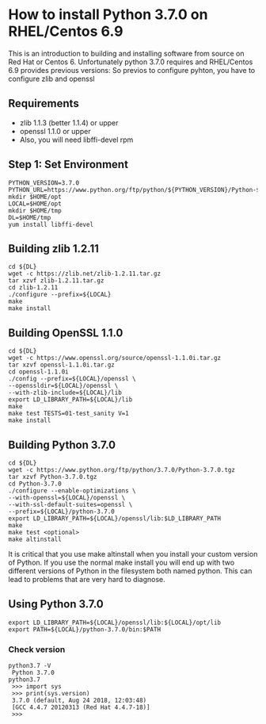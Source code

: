 # How to install Python 3.7.0 on RHEL/Centos 6.9

This is an introduction to building and installing software from source on Red Hat or Centos 6.
Unfortunately python 3.7.0 requires and RHEL/Centos 6.9 provides previous versions:
So previos to configure pyhton, you have to configure zlib and openssl

## Requirements
- zlib 1.1.3 (better 1.1.4) or upper
- openssl 1.1.0 or upper
- Also, you will need libffi-devel rpm


## Step 1: Set Environment
```
PYTHON_VERSION=3.7.0
PYTHON_URL=https://www.python.org/ftp/python/${PYTHON_VERSION}/Python-${PYTHON_VERSION}.tgz
mkdir $HOME/opt
LOCAL=$HOME/opt
mkdir $HOME/tmp
DL=$HOME/tmp
yum install libffi-devel
```

## Building zlib 1.2.11
```
cd ${DL}
wget -c https://zlib.net/zlib-1.2.11.tar.gz
tar xzvf zlib-1.2.11.tar.gz
cd zlib-1.2.11
./configure --prefix=${LOCAL}
make
make install
```

## Building OpenSSL 1.1.0
```
cd ${DL}
wget -c https://www.openssl.org/source/openssl-1.1.0i.tar.gz
tar xzvf openssl-1.1.0i.tar.gz
cd openssl-1.1.0i
./config --prefix=${LOCAL}/openssl \
--openssldir=${LOCAL}/openssl \
--with-zlib-include=${LOCAL}/lib
export LD_LIBRARY_PATH=${LOCAL}/lib
make
make test TESTS=01-test_sanity V=1
make install
```

## Building Python 3.7.0
```
cd ${DL}
wget -c https://www.python.org/ftp/python/3.7.0/Python-3.7.0.tgz
tar xzvf Python-3.7.0.tgz
cd Python-3.7.0
./configure --enable-optimizations \
--with-openssl=${LOCAL}/openssl \
--with-ssl-default-suites=openssl \
--prefix=${LOCAL}/python-3.7.0
export LD_LIBRARY_PATH=${LOCAL}/openssl/lib:$LD_LIBRARY_PATH
make
make test <optional>
make altinstall
```
It is critical that you use make altinstall when you install your custom version of Python. If you use the normal make install you will end up with two different versions of Python in the filesystem both named python. This can lead to problems that are very hard to diagnose.

## Using Python 3.7.0

```
export LD_LIBRARY_PATH=${LOCAL}/openssl/lib:${LOCAL}/opt/lib
export PATH=${LOCAL}/python-3.7.0/bin:$PATH
```

### Check version
```
python3.7 -V
 Python 3.7.0
python3.7
 >>> import sys
 >>> print(sys.version)
 3.7.0 (default, Aug 24 2018, 12:03:48) 
 [GCC 4.4.7 20120313 (Red Hat 4.4.7-18)]
 >>> 
```
